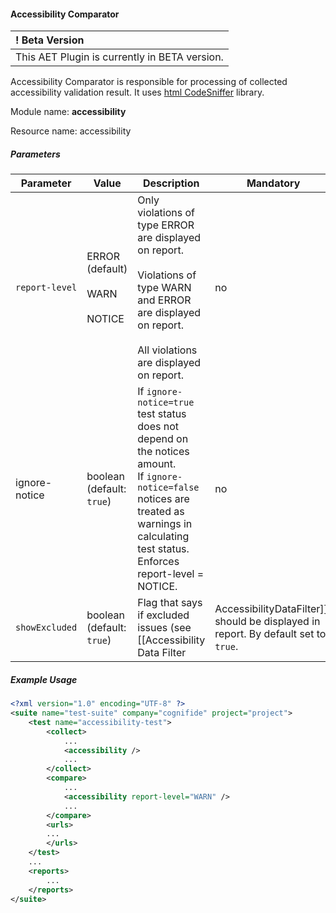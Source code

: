 #### Accessibility Comparator

| ! Beta Version |
|:------------   |
| This AET Plugin is currently in BETA version. |

Accessibility Comparator is responsible for processing of collected accessibility validation result. It uses [html CodeSniffer](http://squizlabs.github.io/HTML_CodeSniffer/) library.

Module name: **accessibility**

Resource name: accessibility

##### Parameters

| Parameter | Value | Description | Mandatory |
| --------- | ----- | ----------- | --------- |
| `report-level` | ERROR (default)<br/><br/> WARN<br/><br/> NOTICE | Only violations of type ERROR are displayed on report.<br/><br/> Violations of type WARN and ERROR are displayed on report.<br/><br/> All violations are displayed on report. | no |
| ignore-notice | boolean<br/> (default: `true`) | If `ignore-notice=true` test status does not depend on the notices amount.<br/> If `ignore-notice=false` notices are treated as warnings in calculating test status. Enforces report-level = NOTICE. | no |
| `showExcluded` | boolean<br/> (default: `true`) | Flag that says if excluded issues (see [[Accessibility Data Filter|AccessibilityDataFilter]]) should be displayed in report. By default set to `true`. | no |

##### Example Usage

```xml
<?xml version="1.0" encoding="UTF-8" ?>
<suite name="test-suite" company="cognifide" project="project">
    <test name="accessibility-test">
        <collect>
            ...
            <accessibility />
            ...
        </collect>
        <compare>
            ...
            <accessibility report-level="WARN" />
            ...
        </compare>
        <urls>
        ...
        </urls>
    </test>
    ...
    <reports>
        ...
    </reports>
</suite>
```
